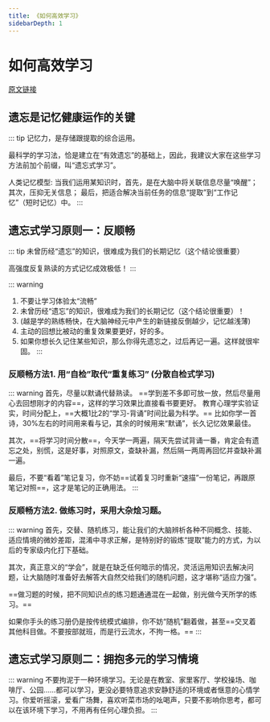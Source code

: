 ```yaml
---
title: 《如何高效学习》
sidebarDepth: 1
---
```

# 如何高效学习
[原文链接](http://mmmono.com/g/meow/1731201/?from=timeline)

## 遗忘是记忆健康运作的关键
::: tip
记忆力，是存储跟提取的综合运用。
    
最科学的学习法，恰是建立在“有效遗忘”的基础上，因此，我建议大家在这些学习方法前加个前缀，叫“遗忘式学习”。

人类记忆模型: 
当我们运用某知识时，首先，是在大脑中将关联信息尽量“唤醒”；
其次，压抑无关信息；
最后，把适合解决当前任务的信息“提取”到“工作记忆”（短时记忆）中。
:::

## 遗忘式学习原则一：反顺畅
::: tip
未曾历经“遗忘”的知识，很难成为我们的长期记忆（这个结论很重要）
    
高强度反复熟读的方式记忆成效极低！
:::

::: warning
1. 不要让学习体验太“流畅” 
2. 未曾历经“遗忘”的知识，很难成为我们的长期记忆（这个结论很重要）！
2. (越是学的熟练畅快，在大脑神经元中产生的新链接反倒越少，记忆越浅薄)
2. 主动的回想比被动的重复效果要更好，好的多。
3. 如果你想长久记住某些知识，那么你得先遗忘之，过后再记一遍。这样就很牢固。
:::

### 反顺畅方法1. 用“自检”取代“重复练习” (分散自检式学习)
::: warning
首先，尽量以默诵代替熟读。
==学到差不多即可放一放，然后尽量用心去回想刚才的内容==，这样的学习效果比直接看书要更好。
教育心理学实验证实，时间分配上，==大概1比2的“学习-背诵”时间比最为科学。==
比如你学一首诗，30%左右的时间用来看与记，其余的时候用来“默诵”，长久记忆效果最佳。

其次，==将学习时间分散==，今天学一两遍，隔天先尝试背诵一番，肯定会有遗忘之处，别慌，这是好事，对照原文，查缺补漏，然后隔一两周再回忆并查缺补漏一遍。

最后，不要“看着”笔记复习，你不妨==试着复习时重新“速描”一份笔记，再跟原笔记对照==，这才是笔记的正确用法。
:::
### 反顺畅方法2. 做练习时，采用大杂烩习题。
::: warning
首先，交替、随机练习，能让我们的大脑辨析各种不同概念、技能、适应情境的微妙差距，混淆中寻求正解，是特别好的锻炼“提取”能力的方式，为以后的专家级内化打下基础。

其次，真正意义的“学会”，就是在缺乏任何暗示的情况，灵活运用知识去解决问题，让大脑随时准备好去解答大自然交给我们的随机问题，这才堪称“适应力强”。

==做习题的时候，把不同知识点的练习题通通混在一起做，别光做今天所学的练习。==

如果你手头的练习册仍是按传统模式编排，你不妨“随机”翻着做，甚至==交叉着其他科目做。不要按部就班，而是行云流水，不拘一格。==
:::

## 遗忘式学习原则二：拥抱多元的学习情境

::: warning
不要拘泥于一种环境学习。无论是在教室、家里客厅、学校操场、咖啡厅、公园……都可以学习，更没必要特意追求安静舒适的环境或者惬意的心情学习。你爱听摇滚，爱看广场舞，喜欢听菜市场的吆喝声，只要不影响你思考，都可以在该环境下学习，不用再有任何心理负担。
:::